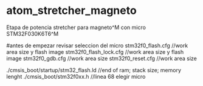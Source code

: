 # atom_stretcher_magneto
Etapa de potencia stretcher para magneto^M
con micro STM32F030K6T6^M

#antes de empezar revisar seleccion del micro
stm32f0_flash.cfg		//work area size y flash image
stm32f0_flash_lock.cfg		//work area size y flash image
stm32f0_gdb.cfg		//work area size
stm32f0_reset.cfg		//work area size

./cmsis_boot/startup/stm32_flash.ld		//end of ram; stack size; memory lenght
./cmsis_boot/stm32f0xx.h					//linea 68 elegir micro
